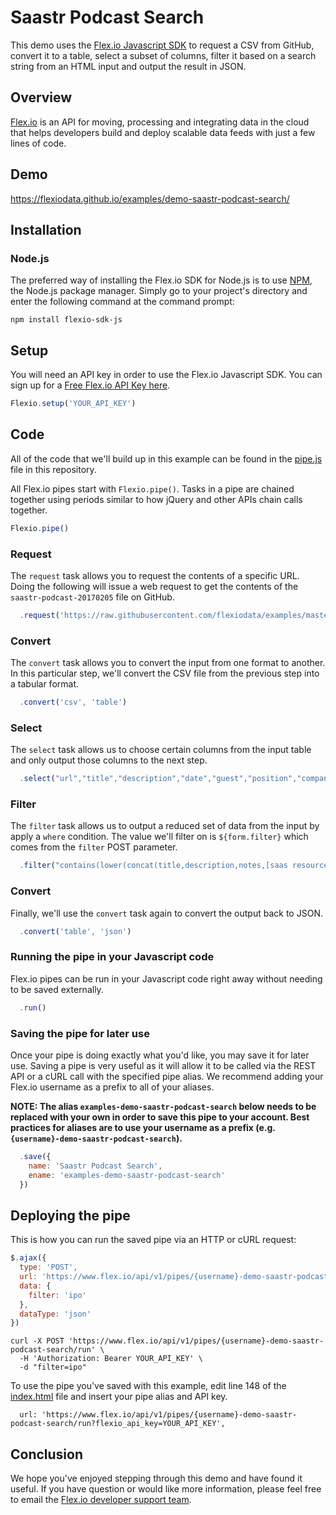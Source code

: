 # Saastr Podcast Search

This demo uses the [Flex.io Javascript SDK](https://www.flex.io/docs/javascript-sdk/) to request a CSV from GitHub, convert it to a table, select a subset of columns, filter it based on a search string from an HTML input and output the result in JSON.

## Overview

[Flex.io](http://Flex.io) is an API for moving, processing and integrating data in the cloud that helps developers build and deploy scalable data feeds with just a few lines of code. 

## Demo

https://flexiodata.github.io/examples/demo-saastr-podcast-search/

## Installation

### Node.js

The preferred way of installing the Flex.io SDK for Node.js is to use [NPM](https://www.npmjs.com/), the Node.js package manager. Simply go to your project's directory and enter the following command at the command prompt:

```
npm install flexio-sdk-js
```

## Setup

You will need an API key in order to use the Flex.io Javascript SDK. You can sign up for a [Free Flex.io API Key here](https://www.flex.io/app/signup).

```javascript
Flexio.setup('YOUR_API_KEY')
```

## Code

All of the code that we'll build up in this example can be found in the [pipe.js](./pipe.js) file in this repository.

All Flex.io pipes start with `Flexio.pipe()`. Tasks in a pipe are chained together using periods similar to how jQuery and other APIs chain calls together.

```javascript
Flexio.pipe()
```

### Request

The `request` task allows you to request the contents of a specific URL. Doing the following will issue a web request to get the contents of the `saastr-podcast-20170205` file on GitHub.

```javascript
  .request('https://raw.githubusercontent.com/flexiodata/examples/master/demo-saastr-podcast-search/saastr-podcast-20170205.csv')
```

### Convert

The `convert` task allows you to convert the input from one format to another. In this particular step, we'll convert the CSV file from the previous step into a tabular format.

```javascript
  .convert('csv', 'table')
```

### Select

The `select` task allows us to choose certain columns from the input table and only output those columns to the next step.

```javascript
  .select("url","title","description","date","guest","position","company","category","biggest challenge","saas resources","notes")
```

### Filter

The `filter` task allows us to output a reduced set of data from the input by apply a `where` condition. The value we'll filter on is `${form.filter}` which comes from the `filter` POST parameter.

```javascript
  .filter("contains(lower(concat(title,description,notes,[saas resources])),lower('${form.filter}'))")
```

### Convert

Finally, we'll use the `convert` task again to convert the output back to JSON.

```javascript
  .convert('table', 'json')
```

### Running the pipe in your Javascript code

Flex.io pipes can be run in your Javascript code right away without needing to be saved externally.

```javascript
  .run()
```

### Saving the pipe for later use

Once your pipe is doing exactly what you'd like, you may save it for later use. Saving a pipe is very useful as it will allow it to be called via the REST API or a cURL call with the specified pipe alias. We recommend adding your Flex.io username as a prefix to all of your aliases.

**NOTE: The alias `examples-demo-saastr-podcast-search` below needs to be replaced with your own in order to save this pipe to your account. Best practices for aliases are to use your username as a prefix (e.g. `{username}-demo-saastr-podcast-search`).**

```javascript
  .save({
    name: 'Saastr Podcast Search',
    ename: 'examples-demo-saastr-podcast-search'
  })
```

## Deploying the pipe

This is how you can run the saved pipe via an HTTP or cURL request:

```javascript
$.ajax({
  type: 'POST',
  url: 'https://www.flex.io/api/v1/pipes/{username}-demo-saastr-podcast-search/run?flexio_api_key=YOUR_API_KEY',
  data: {
    filter: 'ipo'
  },
  dataType: 'json'
})
```

```
curl -X POST 'https://www.flex.io/api/v1/pipes/{username}-demo-saastr-podcast-search/run' \
  -H 'Authorization: Bearer YOUR_API_KEY' \
  -d "filter=ipo"
```

To use the pipe you've saved with this example, edit line 148 of the [index.html](./index.html#L148) file and insert your pipe alias and API key.

```
  url: 'https://www.flex.io/api/v1/pipes/{username}-demo-saastr-podcast-search/run?flexio_api_key=YOUR_API_KEY',
```

## Conclusion

We hope you've enjoyed stepping through this demo and have found it useful. If you have question or would like more information, please feel free to email the [Flex.io developer support team](support@flex.io).
